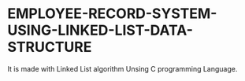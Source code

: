 # EMPLOYEE-RECORD-SYSTEM-USING-LINKED-LIST-DATA-STRUCTURE

It is made with Linked List algorithm Unsing C programming Language.
